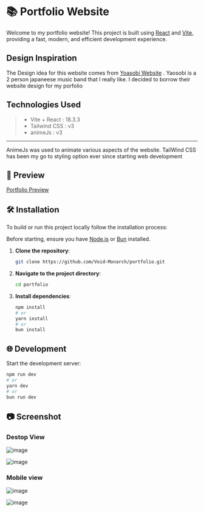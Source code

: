 # 📚 Portfolio Website

Welcome to my portfolio website! This project is built using [React](https://reactjs.org/) and [Vite](https://vitejs.dev/), providing a fast, modern, and efficient development experience.

## Design Inspiration 

The Design idea for this website comes from [Yoasobi Website](https://www.yoasobi-music.jp/) . Yaosobi is a 2 person japaneese music band that I really like. I decided to borrow their website design for my porfolio

## Technologies Used

> - Vite + React : 18.3.3
> - Tailwind CSS : v3
> - animeJs : v3
-----

AnimeJs was used to animate various aspects of the website.
TailWind CSS has been my go to styling option ever since starting web development 


## 🎨 Preview

[Portfolio Preview](https://voidmonarch.vercel.app/)


## 🛠️ Installation

To build or run this project locally follow the installation process:

Before starting, ensure you have [Node.js](https://nodejs.org/en/download/) or [Bun](https://bun.sh/) installed.

1. **Clone the repository**:

    ```bash
    git clone https://github.com/Void-Monarch/portfolio.git
    ```

2. **Navigate to the project directory**:

    ```bash
    cd portfolio
    ```

3. **Install dependencies**:

    ```bash
    npm install
    # or
    yarn install
    # or
    bun install
    ```

## 🌐 Development

Start the development server:

```bash
npm run dev
# or
yarn dev
# or
bun run dev
```

## 📷 Screenshot

### Destop View

![image](https://github.com/Void-Monarch/portfolio/assets/102967317/bee91d73-0f62-4937-9db6-9fa1b8ddb75d)

![image](https://github.com/Void-Monarch/portfolio/assets/102967317/9c989c3e-5a6b-4162-9b91-80cadbf29969)

### Mobile view

![image](https://github.com/Void-Monarch/portfolio/assets/102967317/fbfbd6d9-f35a-4de8-8777-2aa6e0852874)

![image](https://github.com/Void-Monarch/portfolio/assets/102967317/f743ac60-39ac-4da0-b80c-bea9e22aa267)

